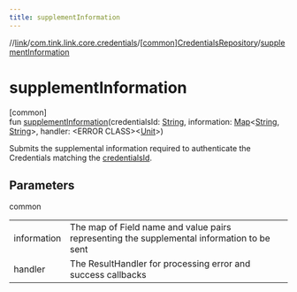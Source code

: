 ```yaml
---
title: supplementInformation
---
```

//[link](../../../index.html)/[com.tink.link.core.credentials](../index.html)/[[common]CredentialsRepository](index.html)/[supplementInformation](supplement-information.html)



# supplementInformation



[common]\
fun [supplementInformation](supplement-information.html)(credentialsId: [String](https://kotlinlang.org/api/latest/jvm/stdlib/kotlin/-string/index.html), information: [Map](https://kotlinlang.org/api/latest/jvm/stdlib/kotlin.collections/-map/index.html)&lt;[String](https://kotlinlang.org/api/latest/jvm/stdlib/kotlin/-string/index.html), [String](https://kotlinlang.org/api/latest/jvm/stdlib/kotlin/-string/index.html)&gt;, handler: &lt;ERROR CLASS&gt;&lt;[Unit](https://kotlinlang.org/api/latest/jvm/stdlib/kotlin/-unit/index.html)&gt;)



Submits the supplemental information required to authenticate the Credentials matching the [credentialsId](supplement-information.html).



## Parameters


common

| | |
|---|---|
| information | The map of Field name and value pairs representing the supplemental information to be sent |
| handler | The ResultHandler for processing error and success callbacks |




